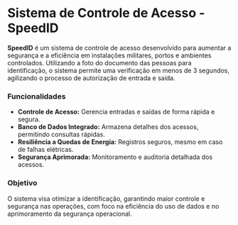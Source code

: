 <h1>Sistema de Controle de Acesso - SpeedID</h1>

<p><strong>SpeedID</strong> é um sistema de controle de acesso desenvolvido para aumentar a segurança e a eficiência em instalações militares, portos e ambientes controlados. Utilizando a foto do documento das pessoas para identificação, o sistema permite uma verificação em menos de 3 segundos, agilizando o processo de autorização de entrada e saída.</p>

<h3>Funcionalidades</h3>
<ul>
    <li><strong>Controle de Acesso:</strong> Gerencia entradas e saídas de forma rápida e segura.</li>
    <li><strong>Banco de Dados Integrado:</strong> Armazena detalhes dos acessos, permitindo consultas rápidas.</li>
    <li><strong>Resiliência a Quedas de Energia:</strong> Registros seguros, mesmo em caso de falhas elétricas.</li>
    <li><strong>Segurança Aprimorada:</strong> Monitoramento e auditoria detalhada dos acessos.</li>
</ul>

<h3>Objetivo</h3>
O sistema visa otimizar a identificação, garantindo maior controle e segurança nas operações, com foco na eficiência do uso de dados e no aprimoramento da segurança operacional.
